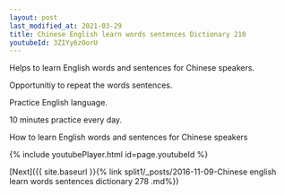 ```yaml
---
layout: post
last_modified_at: 2021-03-29
title: Chinese English learn words sentences Dictionary 210 
youtubeId: 3ZIYy6zOorU
---
```

 
 
Helps to learn English words and sentences for Chinese speakers.

Opportunitiy to repeat the words sentences. 

Practice English language. 
 
10 minutes practice every day. 
 
How to learn English words and sentences for Chinese speakers 
 
{% include youtubePlayer.html id=page.youtubeId %}
 
 
[Next]({{ site.baseurl }}{% link  split1/_posts/2016-11-09-Chinese english learn words sentences dictionary 278 .md%})
 
